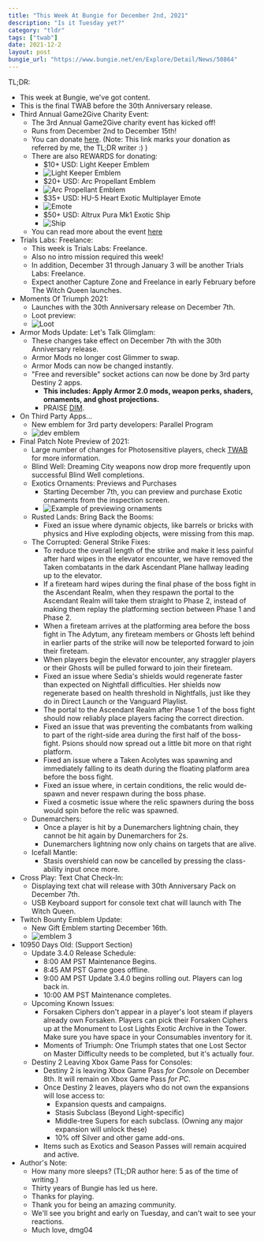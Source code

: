 ```yaml
---
title: "This Week At Bungie for December 2nd, 2021"
description: "Is it Tuesday yet?"
category: "tldr"
tags: ["twab"]
date: 2021-12-2
layout: post
bungie_url: "https://www.bungie.net/en/Explore/Detail/News/50864"
---
```

TL;DR:
- This week at Bungie, we've got content.
- This is the final TWAB before the 30th Anniversary release.
- Third Annual Game2Give Charity Event:
    - The 3rd Annual Game2Give charity event has kicked off!
    - Runs from December 2nd to December 15th!
    - You can donate [here](https://bungiefoundation.donordrive.com/participant/MoSadie). (Note: This link marks your donation as referred by me, the TL;DR writer :) )
    - There are also REWARDS for donating:
        - $10+ USD: Light Keeper Emblem
        - ![Light Keeper Emblem](https://www.bungie.net/pubassets/pkgs/154/154821/g2g2020emblem.png?cv=3983621215&av=1186589828)
        - $20+ USD: Arc Propellant Emblem
        - ![Arc Propellant Emblem](https://www.bungie.net/pubassets/pkgs/154/154821/g2g2021emblem.png?cv=3983621215&av=1186589828)
        - $35+ USD: HU-5 Heart Exotic Multiplayer Emote
        - ![Emote](/assets/game2give-2021/hi-5-emote.gif)
        - $50+ USD: Altrux Pura Mk1 Exotic Ship
        - ![Ship](https://www.bungie.net/pubassets/pkgs/154/154821/game2give_ship_social_16-9.jpg?cv=3983621215&av=1186589828)
    - You can read more about the event [here](https://www.bungie.net/en-us/Explore/Detail/News/50861)
- Trials Labs: Freelance:
    - This week is Trials Labs: Freelance.
    - Also no intro mission required this week!
    - In addition, December 31 through January 3 will be another Trials Labs: Freelance.
    - Expect another Capture Zone and Freelance in early February before The Witch Queen launches.
- Moments Of Triumph 2021:
    - Launches with the 30th Anniversary release on December 7th.
    - Loot preview:
    - ![Loot](https://www.bungie.net/pubassets/pkgs/154/154838/TWAB_21_12_02_Gear.jpg?cv=3983621215&av=1186589828)
- Armor Mods Update: Let's Talk Glimglam:
    - These changes take effect on December 7th with the 30th Anniversary release.
    - Armor Mods no longer cost Glimmer to swap.
    - Armor Mods can now be changed instantly.
    - "Free and reversible" socket actions can now be done by 3rd party Destiny 2 apps.
        - **This includes: Apply Armor 2.0 mods, weapon perks, shaders, ornaments, and ghost projections.**
        - PRAISE [DIM](https://destinyitemmanager.com/).
- On Third Party Apps...
    - New emblem for 3rd party developers: Parallel Program
    - ![dev emblem](https://www.bungie.net/pubassets/pkgs/154/154838/3rdPartyAppDevelopers.jpg?cv=3983621215&av=1186589828)
- Final Patch Note Preview of 2021:
    - Large number of changes for Photosensitive players, check [TWAB](https://www.bungie.net/en/Explore/Detail/News/50864) for more information.
    - Blind Well: Dreaming City weapons now drop more frequently upon successful Blind Well completions.
    - Exotics Ornaments: Previews and Purchases
        - Starting December 7th, you can preview and purchase Exotic ornaments from the inspection screen.
        - ![Example of previewing ornaments](https://www.bungie.net/pubassets/pkgs/154/154838/Hawkmoon_silver_English.jpg?cv=3983621215&av=1186589828)
    - Rusted Lands: Bring Back the Booms:
        - Fixed an issue where dynamic objects, like barrels or bricks with physics and Hive exploding objects, were missing from this map.
    - The Corrupted: General Strike Fixes:
        - To reduce the overall length of the strike and make it less painful after hard wipes in the elevator encounter, we have removed the Taken combatants in the dark Ascendant Plane hallway leading up to the elevator.
        - If a fireteam hard wipes during the final phase of the boss fight in the Ascendant Realm, when they respawn the portal to the Ascendant Realm will take them straight to Phase 2, instead of making them replay the platforming section between Phase 1 and Phase 2.
        - When a fireteam arrives at the platforming area before the boss fight in The Adytum, any fireteam members or Ghosts left behind in earlier parts of the strike will now be teleported forward to join their fireteam.
        - When players begin the elevator encounter, any straggler players or their Ghosts will be pulled forward to join their fireteam.
        - Fixed an issue where Sedia's shields would regenerate faster than expected on Nightfall difficulties. Her shields now regenerate based on health threshold in Nightfalls, just like they do in Direct Launch or the Vanguard Playlist.
        - The portal to the Ascendant Realm after Phase 1 of the boss fight should now reliably place players facing the correct direction.
        - Fixed an issue that was preventing the combatants from walking to part of the right-side area during the first half of the boss-fight. Psions should now spread out a little bit more on that right platform.
        - Fixed an issue where a Taken Acolytes was spawning and immediately falling to its death during the floating platform area before the boss fight.
        - Fixed an issue where, in certain conditions, the relic would de-spawn and never respawn during the boss phase.
        - Fixed a cosmetic issue where the relic spawners during the boss would spin before the relic was spawned.
    - Dunemarchers:
        - Once a player is hit by a Dunemarchers lightning chain, they cannot be hit again by Dunemarchers for 2s.
        - Dunemarchers lightning now only chains on targets that are alive.
    - Icefall Mantle:
        - Stasis overshield can now be cancelled by pressing the class-ability input once more.
- Cross Play: Text Chat Check-In:
    - Displaying text chat will release with 30th Anniversary Pack on December 7th.
    - USB Keyboard support for console text chat will launch with The Witch Queen.
- Twitch Bounty Emblem Update:
    - New Gift Emblem starting December 16th.
    - ![emblem 3](https://www.bungie.net/pubassets/pkgs/154/154838/NewTwitchEmblem.jpg?cv=3983621215&av=1186589828)
- 10950 Days Old: (Support Section)
    - Update 3.4.0 Release Schedule:
        - 8:00 AM PST Maintenance Begins.
        - 8:45 AM PST Game goes offline.
        - 9:00 AM PST Update 3.4.0 begins rolling out. Players can log back in.
        - 10:00 AM PST Maintenance completes.
    - Upcoming Known Issues:
        - Forsaken Ciphers don't appear in a player's loot steam if players already own Forsaken. Players can pick their Forsaken Ciphers up at the Monument to Lost Lights Exotic Archive in the Tower. Make sure you have space in your Consumables inventory for it.
        - Moments of Triumph: One Triumph states that one Lost Sector on Master Difficulty needs to be completed, but it's actually four.
    - Destiny 2 Leaving Xbox Game Pass for Consoles:
        - Destiny 2 is leaving Xbox Game Pass _for Console_ on December 8th. It will remain on Xbox Game Pass _for PC_.
        - Once Destiny 2 leaves, players who do not own the expansions will lose access to:
            - Expansion quests and campaigns.
            - Stasis Subclass (Beyond Light-specific)
            - Middle-tree Supers for each subclass. (Owning any major expansion will unlock these)
            - 10% off Silver and other game add-ons.
        - Items such as Exotics and Season Passes will remain acquired and active.
- Author's Note:
    - How many more sleeps? (TL;DR author here: 5 as of the time of writing.)
    - Thirty years of Bungie has led us here.
    - Thanks for playing.
    - Thank you for being an amazing community.
    - We'll see you bright and early on Tuesday, and can't wait to see your reactions.
    - Much love, dmg04